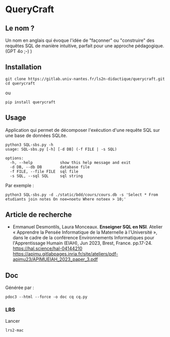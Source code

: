 # QueryCraft

## Le nom ?

Un nom en anglais qui évoque l'idée de "façonner" ou "construire" des requêtes SQL de manière intuitive, parfait pour une approche pédagogique. (GPT 4o ;-) )

## Installation 

```shell
git clone https://gitlab.univ-nantes.fr/ls2n-didactique/querycraft.git
cd querycraft
```

ou

```shell
pip install querycraft
```

## Usage

Application qui permet de décomposer l'exécution d'une requête SQL sur une base de données SQLite.

```
python3 SQL-sbs.py -h                   
usage: SQL-sbs.py [-h] [-d DB] (-f FILE | -s SQL)

options:
  -h, --help            show this help message and exit
  -d DB, --db DB        database file
  -f FILE, --file FILE  sql file
  -s SQL, --sql SQL     sql string
```

Par exemple :
```
python3 SQL-sbs.py -d ./static/bdd/cours/cours.db -s 'Select * From etudiants join notes On noe=noetu Where noteex > 10;'
```

## Article de recherche

- Emmanuel Desmontils, Laura Monceaux. **Enseigner SQL en NSI**. Atelier « Apprendre la Pensée Informatique de la Maternelle à l'Université », dans le cadre de la conférence Environnements Informatiques pour l'Apprentissage Humain (EIAH), Jun 2023, Brest, France. pp.17-24. https://hal.science/hal-04144210 
 https://apimu.gitlabpages.inria.fr/site/ateliers/pdf-apimu23/APIMUEIAH_2023_paper_3.pdf

## Doc

Générée par :
```
pdoc3 --html --force -o doc cq cq.py
```

### LRS

Lancer 
```
lrs2-mac
```


